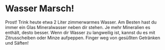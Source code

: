 # Wasser Marsch!

Prost! Trink heute etwa 2 Liter zimmerwarmes Wasser. Am Besten hast du immer ein Glas Mineralwasser neben dir stehen. Je mehr Mineralien es enthält, desto besser. Wenn dir Wasser zu langweilig ist, kannst du es mit Zitrusscheiben oder Minze aufpeppen. Finger weg von gesüßten Getränken und Säften!

